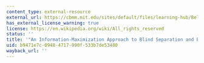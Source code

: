 ```yaml
---
content_type: external-resource
external_url: https://cbmm.mit.edu/sites/default/files/learning-hub/Bell_Sejnowski_1995.pdf
has_external_license_warning: true
license: https://en.wikipedia.org/wiki/All_rights_reserved
status: ''
title: '"An Information-Maximization Approach to Blind Separation and Blind Deconvolution."'
uid: b9471e7c-0948-4717-990f-533b7de53480
wayback_url: ''
---
```

